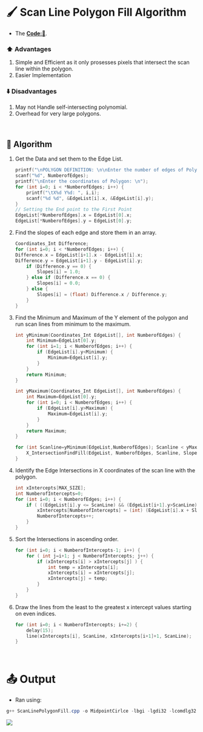 # 🖌️ Scan Line Polygon Fill Algorithm
- The **[Code:📑](../../C/ScanLinePolygonFill.cpp)**.

### ⬆️ Advantages
1. Simple and Efficient as it only prosesses pixels that intersect the scan line within the polygon.
2. Easier Implementation

### ⬇️ Disadvantages
1. May not Handle self-intersecting polynomial.
2. Overhead for very large polygons.

&nbsp;
## 🤖 **Algorithm**
1. Get the Data and set them to the Edge List.
    ```cpp
    printf("\nPOLYGON DEFINITION: \n\nEnter the number of edges of Polygon: ");
    scanf("%d", NumberofEdges);
    printf("\nEnter the coordinates of Polygon: \n");
    for (int i=0; i < *NumberofEdges; i++) {
        printf("\tX%d Y%d: ", i,i);
        scanf("%d %d", &EdgeList[i].x, &EdgeList[i].y);
    }
    // Setting the End point to the First Point
    EdgeList[*NumberofEdges].x = EdgeList[0].x;
    EdgeList[*NumberofEdges].y = EdgeList[0].y;
    ```
2. Find the slopes of each edge and store them in an array.
    ```cpp
    Coordinates_Int Difference;
    for (int i=0; i < *NumberofEdges; i++) {
    Difference.x = EdgeList[i+1].x - EdgeList[i].x;
    Difference.y = EdgeList[i+1].y - EdgeList[i].y;
        if (Difference.y == 0) {
            Slopes[i] = 1.0;
        } else if (Difference.x == 0) {
            Slopes[i] = 0.0;
        } else {
            Slopes[i] = (float) Difference.x / Difference.y;
        }
    }
    ```
3. Find the Minimum and Maximum of the Y element of the polygon and run scan lines from minimum to the maximum.
    ```cpp
    int yMinimum(Coordinates_Int EdgeList[], int NumberofEdges) {
        int Minimum=EdgeList[0].y;
        for (int i=1; i < NumberofEdges; i++) {
            if (EdgeList[i].y<Minimum) {
                Minimum=EdgeList[i].y;
            }
        }
        return Minimum;
    }

    int yMaximum(Coordinates_Int EdgeList[], int NumberofEdges) {
        int Maximum=EdgeList[0].y;
        for (int i=0; i < NumberofEdges; i++) {
            if (EdgeList[i].y>Maximum) {
                Maximum=EdgeList[i].y;
            }
        }
        return Maximum;
    }
    ```
    ```cpp
    for (int Scanline=yMinimum(EdgeList,NumberofEdges); Scanline < yMaximum(EdgeList, NumberofEdges); Scanline++) {
        X_IntersectionFindFill(EdgeList, NumberofEdges, Scanline, Slopes);
    }
    ```
4. Identify the Edge Intersections in X coordinates of the scan line with the polygon.
    ```cpp
    int xIntercepts[MAX_SIZE];
    int NumberofIntercepts=0;
    for (int i=0; i < NumberofEdges; i++) {
        if ( ((EdgeList[i].y <= ScanLine) && (EdgeList[i+1].y>ScanLine)) || ((EdgeList[i].y > ScanLine) && (EdgeList[i+1].y<=ScanLine))) { 
            xIntercepts[NumberofIntercepts] = (int) (EdgeList[i].x + Slopes[i]*(ScanLine - EdgeList[i].y) );
            NumberofIntercepts++;
        }
    }
    ```
5. Sort the Intersections in ascending order.
    ```c
    for (int i=0; i < NumberofIntercepts-1; i++) {
        for ( int j=i+1; j < NumberofIntercepts; j++) {
            if (xIntercepts[i] > xIntercepts[j] ) {
                int temp = xIntercepts[i];
                xIntercepts[i] = xIntercepts[j];
                xIntercepts[j] = temp;
            }
        }
    }
    ```
6. Draw the lines from the least to the greatest x intercept values starting on even indices.
    ```cpp
    for (int i=0; i < NumberofIntercepts; i+=2) {
        delay(15);
        line(xIntercepts[i], ScanLine, xIntercepts[i+1]+1, ScanLine);
    }
    ```

&nbsp;
# 📤 Output
- Ran using:
```powershell
g++ ScanLinePolygonFill.cpp -o MidpointCirlce -lbgi -lgdi32 -lcomdlg32 -luuid -loleaut32 -lole32 ; ./ScanLinePolygonFill.exe
```
<img src='./Resources/ScanLinePolygonFill.gif'>